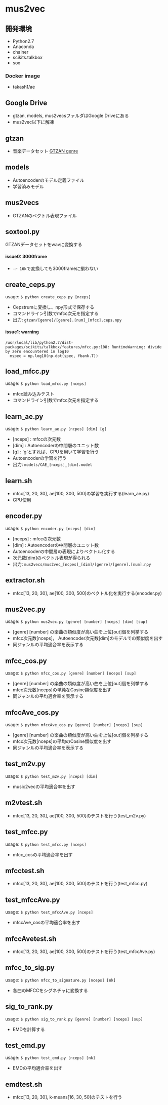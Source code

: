 # mus2vec

## 開発環境
- Python2.7
- Anaconda
- chainer
- scikits.talkbox
- sox

### Docker image
- takash1/ae

## Google Drive
- gtzan, models, mus2vecsファルダはGoogle Driveにある
- mus2vec以下に解凍

## gtzan
- 音楽データセット [GTZAN genre](http://marsyasweb.appspot.com/download/data_sets/)

## models
- Autoencoderのモデル定義ファイル
- 学習済みモデル

## mus2vecs
- GTZANのベクトル表現ファイル

## soxtool.py
GTZANデータセットをwavに変換する

#### issue0: 3000frame
- ```-r 16k```で変換しても3000frameに揃わない

## create_ceps.py
usage: ```$ python create_ceps.py [nceps]```
- Cepstrumに変換し、npy形式で保存する
- コマンドライン引数でmfcc次元を指定する
- 出力: ```gtzan/[genre]/[genre].[num]_[mfcc].ceps.npy```

#### issue1: warning
```
/usr/local/lib/python2.7/dist-packages/scikits/talkbox/features/mfcc.py:108: RuntimeWarning: divide by zero encountered in log10
  mspec = np.log10(np.dot(spec, fbank.T))
```

## load_mfcc.py
usage: ```$ python load_mfcc.py [nceps]```
- mfcc読み込みテスト
- コマンドライン引数でmfcc次元を指定する

## learn_ae.py
usage: ```$ python learn_ae.py [ncpes] [dim] [g]```
- [nceps] : mfccの次元数
- [dim] : Autoencoderの中間層のユニット数
- [g] : 'g'とすれば、GPUを用いて学習を行う
- Autoencoderの学習を行う
- 出力: ```models/CAE_[nceps]_[dim].model```

## learn.sh
- mfcc[13, 20, 30], ae[100, 300, 500]の学習を実行する(learn_ae.py)
- GPU使用

## encoder.py
usage: ```$ python encoder.py [nceps] [dim]```
- [nceps] : mfccの次元数
- [dim] : Autoencoderの中間層のユニット数
- Autoencoderの中間層の表現によりベクトル化する
- 次元数[dim]のベクトル表現が得られる
- 出力: ```mus2vecs/mus2vec_[ncpes]_[dim]/[genre]/[genre].[num].npy```

## extractor.sh
- mfcc[13, 20, 30], ae[100, 300, 500]のベクトル化を実行する(encoder.py)

## mus2vec.py
usage: ```$ python mus2vec.py [genre] [number] [nceps] [dim] [sup]```
- [genre] [number] の楽曲の類似度が高い曲を上位[out]個を列挙する
- mfcc次元数[nceps]， Autoencoder次元数[dim]のモデルでの類似度を出す
- 同ジャンルの平均適合率を表示する

## mfcc_cos.py
usage: ```$ python mfcc_cos.py [genre] [number] [nceps] [sup]```
- [genre] [number] の楽曲の類似度が高い曲を上位[out]個を列挙する
- mfcc次元数[nceps]の単純なCosine類似度を出す
- 同ジャンルの平均適合率を表示する

## mfccAve_cos.py
usage: ```$ python mfccAve_cos.py [genre] [number] [nceps] [sup]```
- [genre] [number] の楽曲の類似度が高い曲を上位[out]個を列挙する
- mfcc次元数[nceps]の平均のCosine類似度を出す
- 同ジャンルの平均適合率を表示する

## test_m2v.py
usage: ```$ python test_m2v.py [nceps] [dim]```
- music2vecの平均適合率を出す

## m2vtest.sh
- mfcc[13, 20, 30], ae[100, 300, 500]のテストを行う(test_m2v.py)

## test_mfcc.py
usage: ```$ python test_mfcc.py [nceps]```
- mfcc_cosの平均適合率を出す

## mfcctest.sh
- mfcc[13, 20, 30], ae[100, 300, 500]のテストを行う(test_mfcc.py)

## test_mfccAve.py
usage: ```$ python test_mfccAve.py [nceps]```
- mfccAve_cosの平均適合率を出す

## mfccAvetest.sh
- mfcc[13, 20, 30], ae[100, 300, 500]のテストを行う(test_mfccAve.py)

## mfcc_to_sig.py
usage: ```$ python mfcc_to_signature.py [nceps] [nk]```
- 各曲のMFCCをシグネチャに変換する

## sig_to_rank.py
usage: ```$ python sig_to_rank.py [genre] [number] [nceps] [sup]```
- EMDを計算する

## test_emd.py
usage: ```$ python test_emd.py [nceps] [nk]```
- EMDの平均適合率を出す

## emdtest.sh
- mfcc[13, 20, 30], k-means[16, 30, 50]のテストを行う
